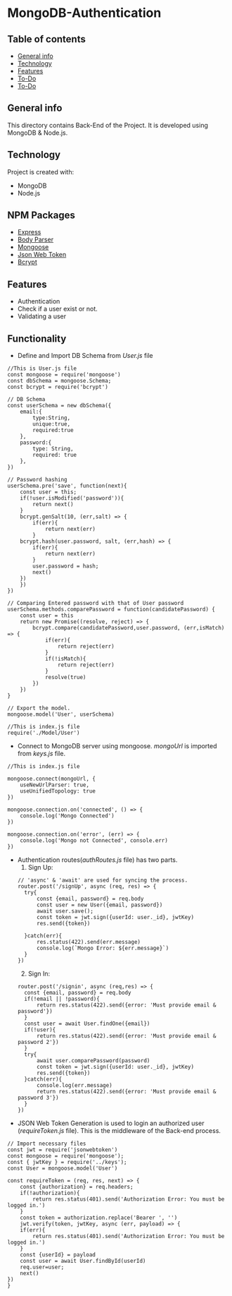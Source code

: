 # MongoDB-Authentication

## Table of contents
* [General info](#general-info)
* [Technology](#technology)
* [Features](#features)
* [To-Do](#to-Do)
* [To-Do](#to-Do)

## General info
This directory contains Back-End of the Project. It is developed using MongoDB & Node.js.

## Technology
Project is created with:
* MongoDB
* Node.js

## NPM Packages
* [Express](https://www.npmjs.com/package/express)
* [Body Parser](https://www.npmjs.com/package/body-parser)
* [Mongoose](https://www.npmjs.com/package/mongoose)
* [Json Web Token](https://www.npmjs.com/package/jsonwebtoken)
* [Bcrypt](https://www.npmjs.com/package/bcrypt)

## Features
* Authentication
* Check if a user exist or not.
* Validating a user

## Functionality
* Define and Import DB Schema from *User.js* file
```
//This is User.js file
const mongoose = require('mongoose')
const dbSchema = mongoose.Schema;
const bcrypt = require('bcrypt')

// DB Schema
const userSchema = new dbSchema({
    email:{
        type:String,
        unique:true,
        required:true
    },
    password:{
        type: String,
        required: true
    },
})
```
```
// Password hashing
userSchema.pre('save', function(next){
    const user = this;
    if(!user.isModified('password')){
        return next()
    }
    bcrypt.genSalt(10, (err,salt) => {
        if(err){
            return next(err)
        }
    bcrypt.hash(user.password, salt, (err,hash) => {
        if(err){
            return next(err)
        }
        user.password = hash;
        next()
    })
    })
})
```
```
// Comparing Entered password with that of User password
userSchema.methods.comparePassword = function(candidatePassword) {
    const user = this
    return new Promise((resolve, reject) => {
        bcrypt.compare(candidatePassword,user.password, (err,isMatch) => {
            if(err){
                return reject(err)
            }
            if(!isMatch){
                return reject(err)
            }
            resolve(true)
        })
    })
}
```
```
// Export the model.
mongoose.model('User', userSchema)
```
```
//This is index.js file
require('./Model/User')
```
* Connect to MongoDB server using mongoose. *mongoUrl* is imported from *keys.js* file.
```
//This is index.js file

mongoose.connect(mongoUrl, {
    useNewUrlParser: true,
    useUnifiedTopology: true
})

mongoose.connection.on('connected', () => {
    console.log('Mongo Connected')
})

mongoose.connection.on('error', (err) => {
    console.log('Mongo not Connected', console.err)
})
```
* Authentication routes(*authRoutes.js* file) has two parts.
  1. Sign Up:
  ```
  // 'async' & 'await' are used for syncing the process.
  router.post('/signUp', async (req, res) => {    
    try{
        const {email, password} = req.body
        const user = new User({email, password})
        await user.save();
        const token = jwt.sign({userId: user._id}, jwtKey)
        res.send({token})

    }catch(err){
        res.status(422).send(err.message)
        console.log(`Mongo Error: ${err.message}`)
    }
  })
  ```
  2. Sign In:
  ```
  router.post('/signin', async (req,res) => {
    const {email, password} = req.body
    if(!email || !password){
        return res.status(422).send({error: 'Must provide email & password'})
    }
    const user = await User.findOne({email})
    if(!user){
        return res.status(422).send({error: 'Must provide email & password 2'})
    }
    try{
        await user.comparePassword(password)
        const token = jwt.sign({userId: user._id}, jwtKey)
        res.send({token})
    }catch(err){
        console.log(err.message)
        return res.status(422).send({error: 'Must provide email & password 3'})
    }
  })
  ```
* JSON Web Token Generation is used to login an authorized user (*requireToken.js* file). This is the middleware of the Back-end process.
```
// Import necessary files
const jwt = require('jsonwebtoken')
const mongoose = require('mongoose');
const { jwtKey } = require('../keys');
const User = mongoose.model('User')
```
```
const requireToken = (req, res, next) => {
    const {authorization} = req.headers;
    if(!authorization){
        return res.status(401).send('Authorization Error: You must be logged in.')
    }
    const token = authorization.replace('Bearer ', '')
    jwt.verify(token, jwtKey, async (err, payload) => {
    if(err){
        return res.status(401).send('Authorization Error: You must be logged in.')
    }
    const {userId} = payload
    const user = await User.findById(userId)
    req.user=user;
    next()
})
}
```
